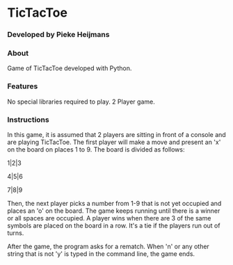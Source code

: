 # TicTacToe
### Developed by Pieke Heijmans

### About
Game of TicTacToe developed with Python.


### Features
No special libraries required to play.
2 Player game.

### Instructions
In this game, it is assumed that 2 players are sitting in front of a console and are playing TicTacToe. The first player will make a move and present an 'x' on the board on places 1 to 9. The board is divided as follows: 

1|2|3

4|5|6

7|8|9

Then, the next player picks a number from 1-9 that is not yet occupied and places an 'o' on the board. The game keeps running until there is a winner or all spaces are occupied. A player wins when there are 3 of the same symbols are placed on the board in a row. It's a tie if the players run out of turns.

After the game, the program asks for a rematch. When 'n' or any other string that is not 'y' is typed in the command line, the game ends.
